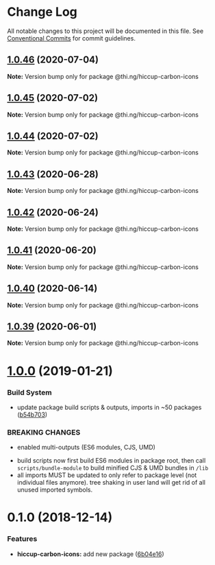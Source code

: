 # Change Log

All notable changes to this project will be documented in this file.
See [Conventional Commits](https://conventionalcommits.org) for commit guidelines.

## [1.0.46](https://github.com/thi-ng/umbrella/compare/@thi.ng/hiccup-carbon-icons@1.0.45...@thi.ng/hiccup-carbon-icons@1.0.46) (2020-07-04)

**Note:** Version bump only for package @thi.ng/hiccup-carbon-icons





## [1.0.45](https://github.com/thi-ng/umbrella/compare/@thi.ng/hiccup-carbon-icons@1.0.44...@thi.ng/hiccup-carbon-icons@1.0.45) (2020-07-02)

**Note:** Version bump only for package @thi.ng/hiccup-carbon-icons





## [1.0.44](https://github.com/thi-ng/umbrella/compare/@thi.ng/hiccup-carbon-icons@1.0.43...@thi.ng/hiccup-carbon-icons@1.0.44) (2020-07-02)

**Note:** Version bump only for package @thi.ng/hiccup-carbon-icons





## [1.0.43](https://github.com/thi-ng/umbrella/compare/@thi.ng/hiccup-carbon-icons@1.0.42...@thi.ng/hiccup-carbon-icons@1.0.43) (2020-06-28)

**Note:** Version bump only for package @thi.ng/hiccup-carbon-icons





## [1.0.42](https://github.com/thi-ng/umbrella/compare/@thi.ng/hiccup-carbon-icons@1.0.41...@thi.ng/hiccup-carbon-icons@1.0.42) (2020-06-24)

**Note:** Version bump only for package @thi.ng/hiccup-carbon-icons





## [1.0.41](https://github.com/thi-ng/umbrella/compare/@thi.ng/hiccup-carbon-icons@1.0.40...@thi.ng/hiccup-carbon-icons@1.0.41) (2020-06-20)

**Note:** Version bump only for package @thi.ng/hiccup-carbon-icons





## [1.0.40](https://github.com/thi-ng/umbrella/compare/@thi.ng/hiccup-carbon-icons@1.0.39...@thi.ng/hiccup-carbon-icons@1.0.40) (2020-06-14)

**Note:** Version bump only for package @thi.ng/hiccup-carbon-icons





## [1.0.39](https://github.com/thi-ng/umbrella/compare/@thi.ng/hiccup-carbon-icons@1.0.38...@thi.ng/hiccup-carbon-icons@1.0.39) (2020-06-01)

**Note:** Version bump only for package @thi.ng/hiccup-carbon-icons





# [1.0.0](https://github.com/thi-ng/umbrella/compare/@thi.ng/hiccup-carbon-icons@0.1.2...@thi.ng/hiccup-carbon-icons@1.0.0) (2019-01-21)

### Build System

* update package build scripts & outputs, imports in ~50 packages ([b54b703](https://github.com/thi-ng/umbrella/commit/b54b703))

### BREAKING CHANGES

* enabled multi-outputs (ES6 modules, CJS, UMD)

- build scripts now first build ES6 modules in package root, then call
  `scripts/bundle-module` to build minified CJS & UMD bundles in `/lib`
- all imports MUST be updated to only refer to package level
  (not individual files anymore). tree shaking in user land will get rid of
  all unused imported symbols.

# 0.1.0 (2018-12-14)

### Features

* **hiccup-carbon-icons:** add new package ([6b04e16](https://github.com/thi-ng/umbrella/commit/6b04e16))

